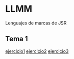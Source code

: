 # LLMM
Lenguajes de marcas de JSR
## Tema 1
[ejercicio1](https://github.com/Jorge-SegoviaRite/LLMM_1DAW/blob/55d7dbee19efd38e942f1eb14ece2179ee6d1219/Tema1/ejercicio1)
[ejercicio2](https://github.com/Jorge-SegoviaRite/LLMM_1DAW/blob/55d7dbee19efd38e942f1eb14ece2179ee6d1219/Tema1/ejercicio2)
[ejercicio3](https://github.com/Jorge-SegoviaRite/LLMM_1DAW/blob/55d7dbee19efd38e942f1eb14ece2179ee6d1219/Tema1/ejercicio3)
